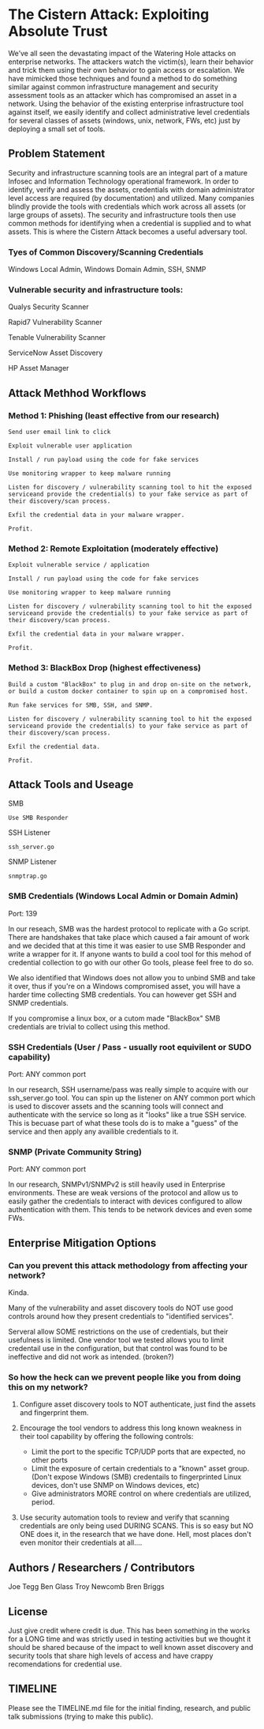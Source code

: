 # The Cistern Attack: Exploiting Absolute Trust

We’ve all seen the devastating impact of the Watering Hole attacks on enterprise networks. The attackers watch the victim(s), learn their behavior and trick them using their own behavior to gain access or escalation. We have mimicked those techniques and found a method to do something similar against common infrastructure management and security assessment tools as an attacker which has compromised an asset in a network. Using the behavior of the existing enterprise infrastructure tool against itself, we easily identify and collect administrative level credentials for several classes of assets (windows, unix, network, FWs, etc) just by deploying a small set of tools.

## Problem Statement

Security and infrastructure scanning tools are an integral part of a mature Infosec and Information Technology operational framework. In order to identify, verify and assess the assets, credentials with domain administrator level access are required (by documentation) and utilized. Many companies blindly provide the tools with credentials which work across all assets (or large groups of assets). The security and infrastructure tools then use common methods for identifying when a credential is supplied and to what assets. This is where the Cistern Attack becomes a useful adversary tool.

### Tyes of Common Discovery/Scanning Credentials

Windows Local Admin, Windows Domain Admin, SSH, SNMP

### Vulnerable security and infrastructure tools:

Qualys Security Scanner

Rapid7 Vulnerability Scanner

Tenable Vulnerability Scanner

ServiceNow Asset Discovery

HP Asset Manager


## Attack Methhod Workflows

### Method 1: Phishing (least effective from our research)
```
Send user email link to click

Exploit vulnerable user application

Install / run payload using the code for fake services

Use monitoring wrapper to keep malware running

Listen for discovery / vulnerability scanning tool to hit the exposed serviceand provide the credential(s) to your fake service as part of their discovery/scan process.

Exfil the credential data in your malware wrapper.

Profit.
```

### Method 2: Remote Exploitation (moderately effective)
```
Exploit vulnerable service / application

Install / run payload using the code for fake services 

Use monitoring wrapper to keep malware running

Listen for discovery / vulnerability scanning tool to hit the exposed serviceand provide the credential(s) to your fake service as part of their discovery/scan process.

Exfil the credential data in your malware wrapper.

Profit.
```

### Method 3: BlackBox Drop (highest effectiveness)
```
Build a custom "BlackBox" to plug in and drop on-site on the network, or build a custom docker container to spin up on a compromised host.

Run fake services for SMB, SSH, and SNMP.

Listen for discovery / vulnerability scanning tool to hit the exposed serviceand provide the credential(s) to your fake service as part of their discovery/scan process.

Exfil the credential data.

Profit.
```


## Attack Tools and Useage

SMB 
```
Use SMB Responder
```
SSH Listener 
```
ssh_server.go
```
SNMP Listener
```
snmptrap.go
```


### SMB Credentials (Windows Local Admin or Domain Admin)
Port: 139

In our reseach, SMB was the hardest protocol to replicate with a Go script. There are handshakes that take place which caused a fair amount of work and we decided that at this time it was easier to use SMB Responder and write a wrapper for it. If anyone wants to build a cool tool for this mehod of credential collection to go with our other Go tools, please feel free to do so.

We also identified that Windows does not allow you to unbind SMB and take it over, thus if you're on a Windows compromised asset, you will have a harder time collecting SMB credentials. You can however get SSH and SNMP credentials.

If you compromise a linux box, or a cutom made "BlackBox" SMB credentials are trivial to collect using this method.


### SSH Credentials (User / Pass - usually root equivilent or SUDO capability)
Port: ANY common port

In our research, SSH username/pass was really simple to acquire with our ssh_server.go tool. You can spin up the listener on ANY common port which is used to discover assets and the scanning tools will connect and authenticate with the service so long as it "looks" like a true SSH service. This is becuase part of what these tools do is to make a "guess" of the service and then apply any availible credentials to it.



### SNMP (Private Community String)
Port: ANY common port

In our research, SNMPv1/SNMPv2 is still heavily used in Enterprise environments. These are weak versions of the protocol and allow us to easily gather the credentials to interact with devices configured to allow authentication with them. This tends to be network devices and even some FWs. 


## Enterprise Mitigation Options

### Can you prevent this attack methodology from affecting your network?

Kinda.

Many of the vulnerability and asset discovery tools do NOT use good controls around how they present credentials to "identified services".

Serveral allow SOME restrictions on the use of credentials, but their usefulness is limited. One vendor tool we tested allows you to limit credentail use in the configuration, but that control was found to be ineffective and did not work as intended. (broken?)

### So how the heck can we prevent people like you from doing this on my network?

1. Configure asset discovery tools to NOT authenticate, just find the assets and fingerprint them.

2. Encourage the tool vendors to address this long known weakness in their tool capability by offering the following controls:
   
   * Limit the port to the specific TCP/UDP ports that are expected, no other ports
   * Limit the exposure of certain credentials to a "known" asset group. (Don't expose Windows (SMB) credentails to fingerprinted Linux devices, don't use SNMP on Windows devices, etc)
   * Give administrators MORE control on where credentials are utilized, period.

3. Use security automation tools to review and verify that scanning credentials are only being used DURING SCANS. This is so easy but NO ONE does it, in the research that we have done. Hell, most places don't even monitor their credentials at all....

## Authors / Researchers / Contributors
Joe Tegg
Ben Glass
Troy Newcomb
Bren Briggs

## License

Just give credit where credit is due. This has been something in the works for a LONG time and was strictly used in testing activities but we thought it should be shared because of the impact to well known asset discovery and security tools that share high levels of access and have crappy recomendations for credential use.

## TIMELINE
Please see the TIMELINE.md file for the initial finding, research, and public talk submissions (trying to make this public).
